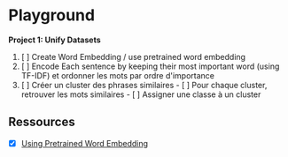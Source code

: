 # Playground


**Project 1: Unify Datasets**

1. [ ] Create Word Embedding / use pretrained word embedding
2. [ ] Encode Each sentence by keeping their most important word (using TF-IDF) et 
   ordonner les mots par ordre d'importance
3. [ ] Créer un cluster des phrases similaires 
       - [ ] Pour chaque cluster, retrouver les mots similaires
       - [ ] Assigner une classe à un cluster


## Ressources

- [X] [Using Pretrained Word Embedding](https://analyticsindiamag.com/hands-on-guide-to-word-embeddings-using-glove/)

